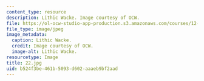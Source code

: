```yaml
---
content_type: resource
description: Lithic Wacke. Image courtesy of OCW.
file: https://ol-ocw-studio-app-production.s3.amazonaws.com/courses/12-110-sedimentary-geology-fall-2004/b524f3be461b5093d602aaaeb9bf2aad_22.jpg
file_type: image/jpeg
image_metadata:
  caption: Lithic Wacke.
  credit: Image courtesy of OCW.
  image-alt: Lithic Wacke.
resourcetype: Image
title: 22.jpg
uid: b524f3be-461b-5093-d602-aaaeb9bf2aad
---
```

